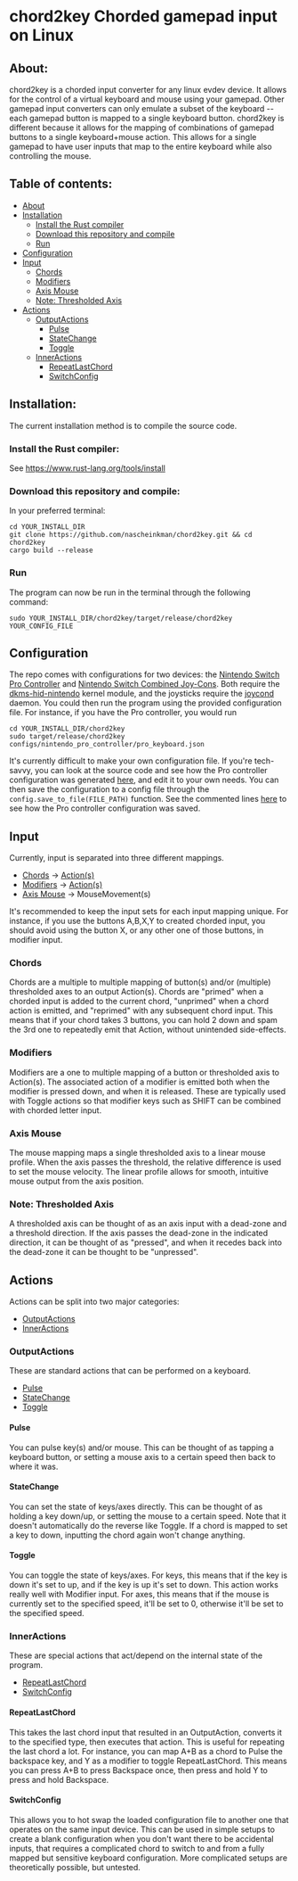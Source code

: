 # chord2key Chorded gamepad input on Linux

## About:

chord2key is a chorded input converter for any linux evdev device. It allows for the control of a
virtual keyboard and mouse using your gamepad. Other gamepad input converters can only emulate a
subset of the keyboard -- each gamepad button is mapped to a single keyboard button. chord2key is
different because it allows for the mapping of combinations of gamepad buttons to a single
keyboard+mouse action. This allows for a single gamepad to have user inputs that map to the entire
keyboard while also controlling the mouse.

## Table of contents:

- [About](#about)
- [Installation](#installation)
    - [Install the Rust compiler](#install-the-rust-compiler)
    - [Download this repository and compile](#download-this-repository-and-compile)
    - [Run](#run)
- [Configuration](#configuration)
- [Input](#input)
    - [Chords](#chords)
    - [Modifiers](#modifiers)
    - [Axis Mouse](#axis-mouse)
    - [Note: Thresholded Axis](#note-thresholded-axis)
- [Actions](#actions)
    - [OutputActions](#outputactions)
        - [Pulse](#pulse)
        - [StateChange](#statechange)
        - [Toggle](#toggle)
    - [InnerActions](#inneractions)
        - [RepeatLastChord](#repeatlastchord)
        - [SwitchConfig](#switchconfig)

## Installation:

The current installation method is to compile the source code.

### Install the Rust compiler:

See https://www.rust-lang.org/tools/install

### Download this repository and compile:

In your preferred terminal: 
```
cd YOUR_INSTALL_DIR
git clone https://github.com/nascheinkman/chord2key.git && cd chord2key
cargo build --release
```

### Run

The program can now be run in the terminal through the following command:
```
sudo YOUR_INSTALL_DIR/chord2key/target/release/chord2key YOUR_CONFIG_FILE
```

## Configuration

The repo comes with configurations for two devices: the [Nintendo Switch Pro
Controller](https://github.com/nascheinkman/chord2key/wiki/Default-Nintendo-Pro-Controller-Configuration)
and [Nintendo Switch Combined
Joy-Cons](https://github.com/nascheinkman/chord2key/wiki/Default-Joycon-Configuration). Both require
the [dkms-hid-nintendo](https://github.com/nicman23/dkms-hid-nintendo) kernel module, and the
joysticks require the [joycond](https://github.com/DanielOgorchock/joycond) daemon. You could then
run the program using the provided configuration file. For instance, if you have the Pro controller,
you would run 

```
cd YOUR_INSTALL_DIR/chord2key
sudo target/release/chord2key configs/nintendo_pro_controller/pro_keyboard.json
```

It's currently difficult to make your own configuration file. If you're tech-savvy, you can look at
the source code and see how the Pro controller configuration was generated
[here](https://github.com/nascheinkman/chord2key/blob/9b79caea4b80a6a6185998195c7ad4672159a1b9/src/mapping/configuration.rs#L445), and
edit it to your own needs. You can then save the configuration to a config file through the
`config.save_to_file(FILE_PATH)` function. See the commented lines
[here](https://github.com/nascheinkman/chord2key/blob/9b79caea4b80a6a6185998195c7ad4672159a1b9/src/bin/chord2key.rs#L27)
to see how the Pro controller configuration was saved. 

## Input

Currently, input is separated into three different mappings.

* [Chords](#chords) -> [Action(s)](#actions)
* [Modifiers](#modifiers) -> [Action(s)](#actions)
* [Axis Mouse](#axis-mouse) -> MouseMovement(s)

It's recommended to keep the input sets for each input mapping unique. For instance, if you use the
buttons A,B,X,Y to created chorded input, you should avoid using the button X, or any other one of
those buttons, in modifier input.

### Chords

Chords are a multiple to multiple mapping of button(s) and/or (multiple) thresholded axes to an
output Action(s). Chords are "primed" when a chorded input is added to the current chord, "unprimed"
when a chord action is emitted, and "reprimed" with any subsequent chord input. This means that if
your chord takes 3 buttons, you can hold 2 down and spam the 3rd one to repeatedly emit that Action, 
without unintended side-effects. 

### Modifiers

Modifiers are a one to multiple mapping of a button or thresholded axis to Action(s). The associated
action of a modifier is emitted both when the modifier is pressed down, and when it is released.
These are typically used with Toggle actions so that modifier keys such as SHIFT can be combined
with chorded letter input. 

### Axis Mouse

The mouse mapping maps a single thresholded axis to a linear mouse profile. When the axis passes the
threshold, the relative difference is used to set the mouse velocity. The linear profile allows for
smooth, intuitive mouse output from the axis position. 

### Note: Thresholded Axis

A thresholded axis can be thought of as an axis input with a dead-zone and a threshold direction. If
the axis passes the dead-zone in the indicated direction, it can be thought of as "pressed", and
when it recedes back into the dead-zone it can be thought to be "unpressed". 

## Actions

Actions can be split into two major categories:
* [OutputActions](#outputactions)
* [InnerActions](#inneractions)

### OutputActions

These are standard actions that can be performed on a keyboard.
* [Pulse](#pulse)
* [StateChange](#statechange)
* [Toggle](#toggle)

#### Pulse

You can pulse key(s) and/or mouse. This can be thought of as tapping a keyboard button, or setting a
mouse axis to a certain speed then back to where it was.

#### StateChange

You can set the state of keys/axes directly. This can be thought of as holding a key down/up, or
setting the mouse to a certain speed. Note that it doesn't automatically do the reverse like Toggle.
If a chord is mapped to set a key to down, inputting the chord again won't change anything. 

#### Toggle

You can toggle the state of keys/axes. For keys, this means that if the key is down it's set to up,
and if the key is up it's set to down. This action works really well with Modifier input. For axes,
this means that if the mouse is currently set to the specified speed, it'll be set to 0, otherwise
it'll be set to the specified speed.

### InnerActions

These are special actions that act/depend on the internal state of the program. 
* [RepeatLastChord](#repeatlastchord)
* [SwitchConfig](#switchconfig)

#### RepeatLastChord

This takes the last chord input that resulted in an OutputAction, converts it to the specified type,
then executes that action. This is useful for repeating the last chord a lot. For instance, you can
map A+B as a chord to Pulse the backspace key, and Y as a modifier to toggle RepeatLastChord. This
means you can press A+B to press Backspace once, then press and hold Y to press and hold Backspace.

#### SwitchConfig

This allows you to hot swap the loaded configuration file to another one that operates on the same
input device. This can be used in simple setups to create a blank configuration when you don't want
there to be accidental inputs, that requires a complicated chord to switch to and from a fully
mapped but sensitive keyboard configuration. More complicated setups are theoretically possible, but
untested. 
